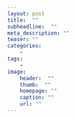 ```yaml
---
layout: post
title:  ""
subheadline:  ""
meta_description: ""
teaser: ""
categories:
    -
tags:
    -
image:
    header:  ""
    thumb:  ""
    homepage: ""
    caption: ""
    url: ""
---
```





 [1]: #
 [2]: #
 [3]: #
 [4]: #
 [5]: #
 [6]: #
 [7]: #
 [8]: #
 [9]: #
 [10]: #
